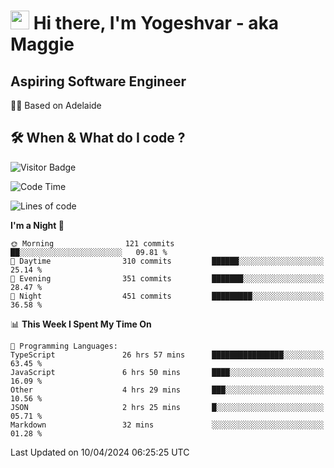 <h1><img src="https://emojis.slackmojis.com/emojis/images/1531849430/4246/blob-sunglasses.gif?1531849430" width="30"/> Hi there, I'm Yogeshvar - aka Maggie</h1>

## Aspiring Software Engineer
🏂🏻  Based on Adelaide 

## 🛠 When & What do I code ?  

![Visitor Badge](https://visitor-badge.feriirawann.repl.co?username=yogeshvar&repo=yogeshvar&label=Visitors&style=plastic&color=%23457BFF&contentType=svg)

<!--START_SECTION:waka-->
![Code Time](http://img.shields.io/badge/Code%20Time-2%2C851%20hrs%2059%20mins-blue)

![Lines of code](https://img.shields.io/badge/From%20Hello%20World%20I%27ve%20Written-4.2%20million%20lines%20of%20code-blue)

**I'm a Night 🦉** 

```text
🌞 Morning                121 commits         ██░░░░░░░░░░░░░░░░░░░░░░░   09.81 % 
🌆 Daytime                310 commits         ██████░░░░░░░░░░░░░░░░░░░   25.14 % 
🌃 Evening                351 commits         ███████░░░░░░░░░░░░░░░░░░   28.47 % 
🌙 Night                  451 commits         █████████░░░░░░░░░░░░░░░░   36.58 % 
```


📊 **This Week I Spent My Time On** 

```text
💬 Programming Languages: 
TypeScript               26 hrs 57 mins      ████████████████░░░░░░░░░   63.45 % 
JavaScript               6 hrs 50 mins       ████░░░░░░░░░░░░░░░░░░░░░   16.09 % 
Other                    4 hrs 29 mins       ███░░░░░░░░░░░░░░░░░░░░░░   10.56 % 
JSON                     2 hrs 25 mins       █░░░░░░░░░░░░░░░░░░░░░░░░   05.71 % 
Markdown                 32 mins             ░░░░░░░░░░░░░░░░░░░░░░░░░   01.28 % 
```


 Last Updated on 10/04/2024 06:25:25 UTC
<!--END_SECTION:waka-->
